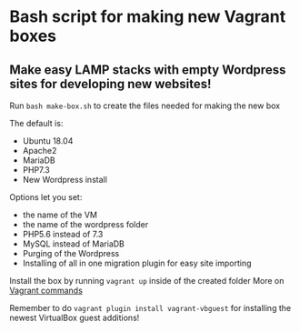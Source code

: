 # Bash script for making new Vagrant boxes
## Make easy LAMP stacks with empty Wordpress sites for developing new websites!

Run `bash make-box.sh` to create the files needed for making the new box

The default is:
* Ubuntu 18.04
* Apache2
* MariaDB
* PHP7.3
* New Wordpress install

Options let you set:
* the name of the VM
* the name of the wordpress folder
* PHP5.6 instead of 7.3
* MySQL instead of MariaDB
* Purging of the Wordpress
* Installing of all in one migration plugin for easy site importing


Install the box by running `vagrant up` inside of the created folder
More on [Vagrant commands](https://www.vagrantup.com/docs)

Remember to do `vagrant plugin install vagrant-vbguest` for installing the newest VirtualBox guest additions!
